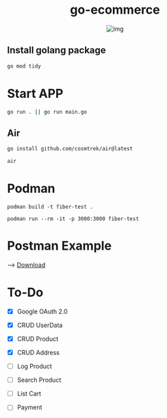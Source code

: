 <div align="center">

# go-ecommerce

![img](https://cdn.discordapp.com/attachments/372372440334073859/1216723412244893738/go_1.gif?ex=66016cfb&is=65eef7fb&hm=76c9538616341d981031c54ade56cbeee7eadc96c71d64bbaa6f85cc60436b40&)

</div>

## Install golang package

```bash
go mod tidy
```

# Start APP

```sh
go run . || go run main.go
```

## Air

```sh
go install github.com/cosmtrek/air@latest
```

```sh
air
```

# Podman

```
podman build -t fiber-test .
```

```
podman run --rm -it -p 3000:3000 fiber-test
```

# Postman Example

--> [Download](go-ecommerce.postman_collection.json)

# To-Do

- [x] Google OAuth 2.0

- [x] CRUD UserData

- [x] CRUD Product

- [x] CRUD Address

- [ ] Log Product

- [ ] Search Product

- [ ] List Cart

- [ ] Payment

